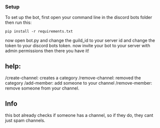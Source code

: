 ### Setup
To set up the bot, first open your command line in the discord bots folder then run this:
```
pip install -r requirements.txt
```
now open bot.py and change the guild_id to your server id and change the token to your discord bots token.
now invite your bot to your server with admin permissions then there you have it!

## help:
/create-channel: creates a category
/remove-channel: removed the category
/add-member: add someone to your channel
/remove-member: remove someone from your channel.

## Info
this bot already checks if someone has a channel, so if they do, they cant just spam channels.
